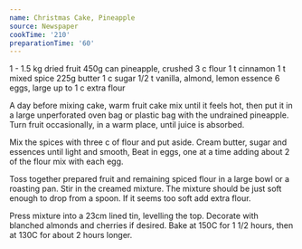 ```yaml
---
name: Christmas Cake, Pineapple
source: Newspaper
cookTime: '210'
preparationTime: '60'
---
```


1 - 1.5 kg dried fruit
450g can pineapple, crushed
3 c flour
1 t cinnamon
1 t mixed spice
225g butter
1 c sugar
1/2 t vanilla, almond, lemon essence
6 eggs, large
up to 1 c extra flour

A day before mixing cake, warm fruit cake mix until it feels hot, then put it in a large unperforated oven bag or plastic bag with the undrained pineapple.  Turn fruit occasionally, in a warm place, until juice is absorbed.

Mix the spices with three c of flour and put aside.  Cream butter, sugar and essences until light and smooth,  Beat in eggs, one at a time adding about 2 of the flour mix with each egg.

Toss together prepared fruit and remaining spiced flour in a large bowl or a roasting pan.  Stir in the creamed mixture.  The mixture should be just soft enough to drop from a spoon.  If it seems too soft add extra flour.

Press mixture into a 23cm  lined tin, levelling the top.  Decorate with blanched almonds and cherries if desired. Bake at 150C for 1 1/2 hours, then at 130C for about 2 hours longer.

